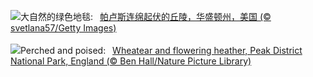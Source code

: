 ![](https://www.bing.com/th?id=OHR.PalouseWA_ZH-CN2552273820_UHD.jpg&w=1000)大自然的绿色地毯:&nbsp;&ensp;[帕卢斯连绵起伏的丘陵，华盛顿州，美国 (© svetlana57/Getty Images)](https://www.bing.com/th?id=OHR.PalouseWA_ZH-CN2552273820_UHD.jpg)
<br><br/>
![](https://www.bing.com/th?id=OHR.WheatearBird_EN-US2132045619_UHD.jpg&w=1000)Perched and poised:&nbsp;&ensp;[Wheatear and flowering heather, Peak District National Park, England (© Ben Hall/Nature Picture Library)](https://www.bing.com/th?id=OHR.WheatearBird_EN-US2132045619_UHD.jpg)
<br><br/>
